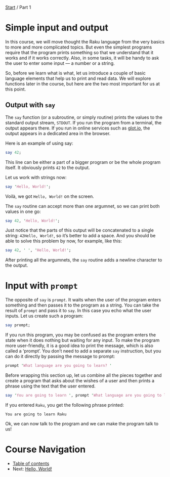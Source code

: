 [Start](../) / Part 1

# Simple input and output

In this course, we will move thought the Raku language from the very basics to more and more complicated topics. But even the simplest programs require that the program prints something so that we understand that it works and if it works correctly. Also, in some tasks, it will be handy to ask the user to enter some input — a number or a string.

So, before we learn what is what, let us introduce a couple of basic language elements that help us to print and read data. We will explore functions later in the course, but here are the two most important for us at this point.

## Output with `say`

The `say` function (or a subroutine, or simply routine) prints the values to the standard output stream, `STDOUT`. If you run the program from a terminal, the output appears there. If you run in online services such as [glot.io](https://glot.io/new/perl6), the output appears in a dedicated area in the browser.

Here is an example of using say:

```perl
say 42;
```

This line can be either a part of a bigger program or be the whole program itself. It obviously prints `42` to the output.

Let us work with strings now:

```perl
say 'Hello, World!';
```

Voilà, we got `Hello, World!` on the screen.

The `say` routine can accept more than one argumnet, so we can print both values in one go:

```perl
say 42, 'Hello, World!';
```

Just notice that the parts of this output will be concatenated to a single string: `42Hello, World!`, so it’s better to add a space. And you should be able to solve this problem by now, for example, like this:

```perl
say 42, ' ', 'Hello, World!';
```

After printing all the argumnets, the `say` routine adds a newline character to the output.

# Input with `prompt`

The opposite of `say` is `prompt`. It waits when the user of the program enters something and then passes it to the program as a string. You can take the result of `prompt` and pass it to `say`. In this case you echo what the user inputs. Let us create such a program:

```perl
say prompt;
```

If you run this program, you may be confused as the program enters the state when it does nothing but waiting for any input. To make the program more user-friendly, it is a good idea to print the message, which is also called a ‘prompt’. You don’t need to add a separate `say` instruction, but you can do it directly by passing the message to prompt:

```perl
prompt 'What language are you going to learn? '
```

Before wrapping this section up, let us combine all the pieces together and create a program that asks about the wishes of a user and then prints a phrase using the text that the user entered.

```perl
say 'You are going to learn ', prompt 'What language are you going to learn? ';        
```

If you entered `Raku`, you get the following phrase printed:

```
You are going to learn Raku
```

Ok, we can now talk to the program and we can make the program talk to us!

# Course Navigation 

* [Table of contents](../)
* Next: [Hello, World!](../hello-world)
